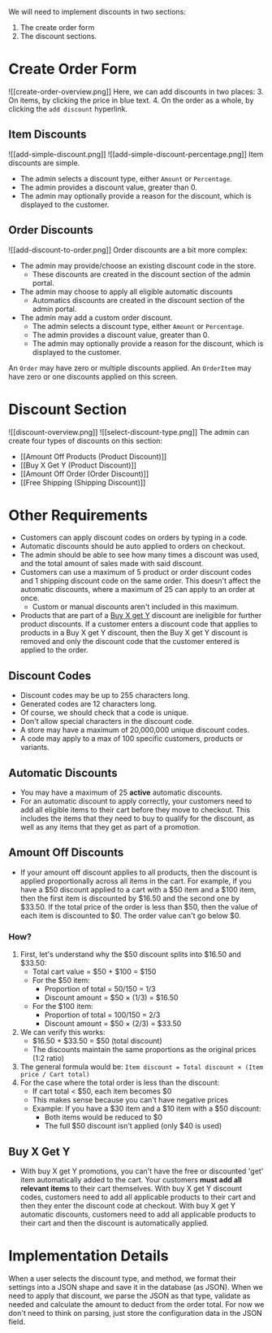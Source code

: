 We will need to implement discounts in two sections:
1. The create order form
2. The discount sections.
# Create Order Form
![[create-order-overview.png]]
Here, we can add discounts in two places:
3. On items, by clicking the price in blue text.
4. On the order as a whole, by clicking the `add discount` hyperlink.
## Item Discounts
![[add-simple-discount.png]]
![[add-simple-discount-percentage.png]]
Item discounts are simple. 
- The admin selects a discount type, either `Amount` or `Percentage`.
- The admin provides a discount value, greater than 0.
- The admin may optionally provide a reason for the discount, which is displayed to the customer.
## Order Discounts
![[add-discount-to-order.png]]
Order discounts are a bit more complex:
- The admin may provide/choose an existing discount code in the store.
	- These discounts are created in the discount section of the admin portal.
- The admin may choose to apply all eligible automatic discounts
	- Automatics discounts are created in the discount section of the admin portal.
- The admin may add a custom order discount.
	- The admin selects a discount type, either `Amount` or `Percentage`.
	- The admin provides a discount value, greater than 0.
	- The admin may optionally provide a reason for the discount, which is displayed to the customer.

An `Order` may have zero or multiple discounts applied. An `OrderItem` may have zero or one discounts applied on this screen.
# Discount Section
![[discount-overview.png]]
![[select-discount-type.png]]
The admin can create four types of discounts on this section:
- [[Amount Off Products (Product Discount)]]
- [[Buy X Get Y (Product Discount)]]
- [[Amount Off Order (Order Discount)]]
- [[Free Shipping (Shipping Discount)]]
# Other Requirements
- Customers can apply discount codes on orders by typing in a code. 
- Automatic discounts should be auto applied to orders on checkout.
- The admin should be able to see how many times a discount was used, and the total amount of sales made with said discount.
- Customers can use a maximum of 5 product or order discount codes and 1 shipping discount code on the same order. This doesn't affect the automatic discounts, where a maximum of 25 can apply to an order at once.
	- Custom or manual discounts aren't included in this maximum.
- Products that are part of a [Buy X get Y](https://help.shopify.com/en/manual/discounts/discount-types/buy-x-get-y) discount are ineligible for further product discounts. If a customer enters a discount code that applies to products in a Buy X get Y discount, then the Buy X get Y discount is removed and only the discount code that the customer entered is applied to the order.
## Discount Codes
- Discount codes may be up to 255 characters long.
- Generated codes are 12 characters long.
- Of course, we should check that a code is unique.
- Don't allow special characters in the discount code.
- A store may have a maximum of 20,000,000 unique discount codes.
- A code may apply to a max of 100 specific customers, products or variants.
## Automatic Discounts
- You may have a maximum of 25 **active** automatic discounts.
- For an automatic discount to apply correctly, your customers need to add all eligible items to their cart before they move to checkout. This includes the items that they need to buy to qualify for the discount, as well as any items that they get as part of a promotion.
## Amount Off Discounts
- If your amount off discount applies to all products, then the discount is applied proportionally across all items in the cart. For example, if you have a $50 discount applied to a cart with a $50 item and a $100 item, then the first item is discounted by $16.50 and the second one by $33.50. If the total price of the order is less than $50, then the value of each item is discounted to $0. The order value can't go below $0.
### How?
1. First, let's understand why the $50 discount splits into $16.50 and $33.50:
   * Total cart value = $50 + $100 = $150
   * For the $50 item:
     * Proportion of total = $50/$150 = 1/3
     * Discount amount = $50 × (1/3) = $16.50
   * For the $100 item:
     * Proportion of total = $100/$150 = 2/3
     * Discount amount = $50 × (2/3) = $33.50
2. We can verify this works:
   * $16.50 + $33.50 = $50 (total discount)
   * The discounts maintain the same proportions as the original prices (1:2 ratio)
3. The general formula would be:
   `Item discount = Total discount × (Item price / Cart total)`
4. For the case where the total order is less than the discount:
   * If cart total < $50, each item becomes $0
   * This makes sense because you can't have negative prices
   * Example: If you have a $30 item and a $10 item with a $50 discount:
     * Both items would be reduced to $0
     * The full $50 discount isn't applied (only $40 is used)
## Buy X Get Y
- With buy X get Y promotions, you can't have the free or discounted 'get' item automatically added to the cart. Your customers **must add all relevant items** to their cart themselves. With buy X get Y discount codes, customers need to add all applicable products to their cart and then they enter the discount code at checkout. With buy X get Y automatic discounts, customers need to add all applicable products to their cart and then the discount is automatically applied.
# Implementation Details
When a user selects the discount type, and method, we format their settings into a JSON shape and save it in the database (as JSON). When we need to apply that discount, we parse the JSON as that type, validate as needed and calculate the amount to deduct from the order total.
For now we don't need to think on parsing, just store the configuration data in the JSON field.